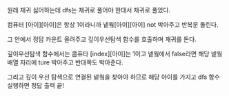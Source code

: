 원래 재귀 싫어하는데 dfs는 재귀로 풀어야 한대서 재귀로 풀었다.

컴퓨터 [아이][아이]은 항상 1이라니까 넽웤[아이][아이] not 박아주고 반복문 돌린다.

그 안에서 정답 카운트 올려주고 깊이우선탐색 함수를 호출하며 재귀를 돈다.

깊이우선탐색 함수에서는 콤퓨타 [index][아이]는 1이고 넽웤에서 false라면 해당 넽웤 배열 자리에 ture 박아주고 반대쪽도 박아준다.

그리고 깊이 우선 탐색으로 연결된 넽웤을 찾아야 하므로 해당 아이를 가지고 dfs 함수 실행하면
정답 출력 끝!